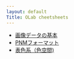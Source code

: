 ```yaml
---
layout: default
Title: OLab cheetsheets
---
```

- [画像データの基本](./basic_of_imagedata.md)
- [PNMフォーマット](./pnm_formats.md)
- [表色系（色空間)](./ColorSpaces.md)
